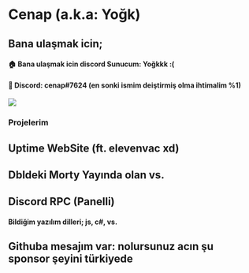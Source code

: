 # Cenap (a.k.a: Yoğk)

## Bana ulaşmak icin;
#### 🏠 Bana ulaşmak icin discord Sunucum: Yoğkkk :(
#### 👨 Discord: cenap#7624 (en sonki ismim deiştirmiş olma ihtimalim %1)

<img src="https://lanyard-profile-readme.vercel.app/api/471783967167741964">


### Projelerim
## Uptime WebSite (ft. elevenvac xd)
## Dbldeki Morty Yayında olan vs.
## Discord RPC (Panelli)

#### Bildiğim yazılım dilleri; js, c#, vs.


## Githuba mesajım var: nolursunuz acın şu sponsor şeyini türkiyede
